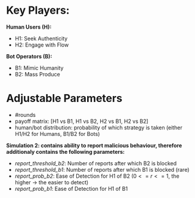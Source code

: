 # Key Players:

**Human Users (H):**
- H1: Seek Authenticity
- H2: Engage with Flow

**Bot Operators (B):**
- B1: Mimic Humanity
- B2: Mass Produce

# Adjustable Parameters
- \#rounds
- payoff matrix: [H1 vs B1, H1 vs B2, H2 vs B1, H2 vs B2]
- human/bot distribution: probability of which strategy is taken (either H1/H2 for Humans, B1/B2 for Bots)

**Simulation 2: contains ability to report malicious behaviour, therefore additionaly contains the following parameters:**
- *report_threshold_b2*:  Number of reports after which B2 is blocked
- *report_threshold_b1*: Number of reports after which B1 is blocked (rare)
- *report_prob_b2*: Ease of Detection for H1 of B2 ($0<=r<=1$, the higher -> the easier to detect)
- *report_prob_b1*: Ease of Detection for H1 of B1 


